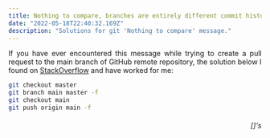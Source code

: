 ```yaml
---
title: Nothing to compare, branches are entirely different commit histories.
date: "2022-05-18T22:40:32.169Z"
description: "Solutions for git 'Nothing to compare' message."
---
```

<div style="text-align: justify">

If you have ever encountered this message while trying to create a pull request to the main branch of GitHub remote repository, the solution below I found on [StackOverflow](https://stackoverflow.com/a/66527784/5970321) and have worked for me:

```bash
git checkout master
git branch main master -f
git checkout main
git push origin main -f
```
<div style="text-align: right">



###### []'s 
